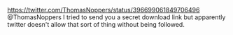 https://twitter.com/ThomasNoppers/status/396699061849706496 @ThomasNoppers I tried to send you a secret download link but apparently twitter doesn't allow that sort of thing without being followed.